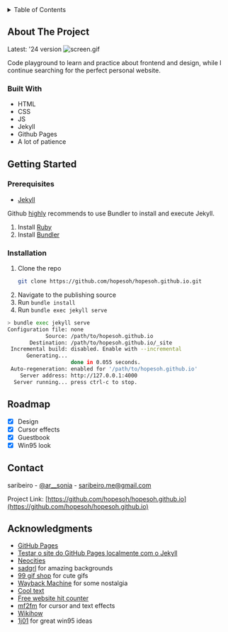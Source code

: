 
<details>
  <summary>Table of Contents</summary>
  <ol>
    <li>
      <a href="#about-the-project">About The Project</a>
      <ul>
        <li><a href="#built-with">Built With</a></li>
      </ul>
    </li>
    <li>
      <a href="#getting-started">Getting Started</a>
      <ul>
        <li><a href="#prerequisites">Prerequisites</a></li>
        <li><a href="#installation">Installation</a></li>
      </ul>
    </li>
    <li><a href="#roadmap">Roadmap</a></li>
    <li><a href="#contact">Contact</a></li>
    <li><a href="#acknowledgments">Acknowledgments</a></li>
  </ol>
</details>




## About The Project

Latest: '24 version
![screen.gif](assets%2Fimages%2Fgif%2Fscreen.gif)

Code playground to learn and practice about frontend and design, while I continue searching for the perfect personal website.


### Built With

* HTML
* CSS
* JS
* Jekyll
* Github Pages
* A lot of patience

## Getting Started

### Prerequisites

* [Jekyll](https://jekyllrb.com/docs/installation/)

Github [highly](https://docs.github.com/en/pages/setting-up-a-github-pages-site-with-jekyll/testing-your-github-pages-site-locally-with-jekyll#prerequisites) recommends to use Bundler to install and execute Jekyll.

1. Install [Ruby](https://www.ruby-lang.org/en/documentation/installation/)
2. Install [Bundler](https://bundler.io/)

### Installation

1. Clone the repo
   ```sh
   git clone https://github.com/hopesoh/hopesoh.github.io.git
   ```
2. Navigate to the publishing source
3. Run `bundle install`
4. Run `bundle exec jekyll serve`

```bash
> bundle exec jekyll serve
Configuration file: none
            Source: /path/to/hopesoh.github.io
       Destination: /path/to/hopesoh.github.io/_site
 Incremental build: disabled. Enable with --incremental
      Generating... 
                    done in 0.055 seconds.
 Auto-regeneration: enabled for '/path/to/hopesoh.github.io'
    Server address: http://127.0.0.1:4000
  Server running... press ctrl-c to stop.
```

## Roadmap

- [X] Design
- [X] Cursor effects
- [X] Guestbook
- [X] Win95 look

## Contact

saribeiro - [@ar__sonia](https://twitter.com/ar__sonia) - saribeiro.me@gmail.com

Project Link: [https://github.com/hopesoh/hopesoh.github.io](https://github.com/hopesoh/hopesoh.github.io)

## Acknowledgments

* [GitHub Pages](https://docs.github.com/en/pages/getting-started-with-github-pages/about-github-pages)
* [Testar o site do GitHub Pages localmente com o Jekyll](https://docs.github.com/pt/pages/setting-up-a-github-pages-site-with-jekyll/testing-your-github-pages-site-locally-with-jekyll)
* [Neocities](https://neocities.org/browse)
* [sadgrl](https://sadgrl.online/webmastery/layouts/) for amazing backgrounds
* [99 gif shop](https://99gifshop.neocities.org/) for cute gifs
* [Wayback Machine](https://archive.org/web) for some nostalgia
* [Cool text](https://cooltext.com/)
* [Free website hit counter](https://www.free-website-hit-counter.com/)
* [mf2fm](https://www.mf2fm.com/rv/) for cursor and text effects
* [Wikihow](https://www.wikihow.com/Make-a-Website-Like-the-90s)
* [1j01](https://github.com/1j01/98?tab=readme-ov-file) for great win95 ideas
